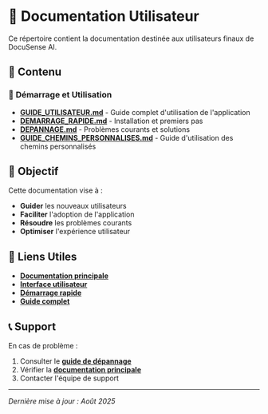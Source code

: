 # 👥 Documentation Utilisateur

Ce répertoire contient la documentation destinée aux utilisateurs finaux de DocuSense AI.

## 📁 Contenu

### 🚀 **Démarrage et Utilisation**
- **[GUIDE_UTILISATEUR.md](GUIDE_UTILISATEUR.md)** - Guide complet d'utilisation de l'application
- **[DEMARRAGE_RAPIDE.md](DEMARRAGE_RAPIDE.md)** - Installation et premiers pas
- **[DEPANNAGE.md](DEPANNAGE.md)** - Problèmes courants et solutions
- **[GUIDE_CHEMINS_PERSONNALISES.md](GUIDE_CHEMINS_PERSONNALISES.md)** - Guide d'utilisation des chemins personnalisés

## 🎯 Objectif

Cette documentation vise à :
- **Guider** les nouveaux utilisateurs
- **Faciliter** l'adoption de l'application
- **Résoudre** les problèmes courants
- **Optimiser** l'expérience utilisateur

## 🔗 Liens Utiles

- **[Documentation principale](../README.md)**
- **[Interface utilisateur](../ui/README.md)**
- **[Démarrage rapide](DEMARRAGE_RAPIDE.md)**
- **[Guide complet](GUIDE_UTILISATEUR.md)**

## 📞 Support

En cas de problème :
1. Consulter le **[guide de dépannage](DEPANNAGE.md)**
2. Vérifier la **[documentation principale](../README.md)**
3. Contacter l'équipe de support

---

*Dernière mise à jour : Août 2025*
